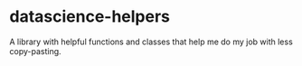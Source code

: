 # datascience-helpers
A library with helpful functions and classes that help me do my job with less copy-pasting.
